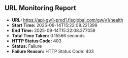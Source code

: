 ## URL Monitoring Report

- **URL:** https://api-gw1-prod1.fisglobal.com/gw/v1/health
- **Start Time:** 2025-09-14T15:22:08.221399
- **End Time:** 2025-09-14T15:22:08.377059
- **Total Time Taken:** 0.15566 seconds
- **HTTP Status Code:** 403
- **Status:** Failure
- **Failure Reason:** HTTP Status Code: 403
